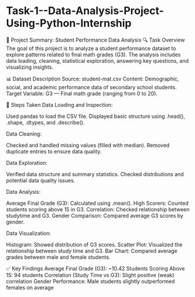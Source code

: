 # Task-1--Data-Analysis-Project-Using-Python-Internship

📘 Project Summary: Student Performance Data Analysis
🔍 Task Overview
The goal of this project is to analyze a student performance dataset to explore patterns related to final math grades (G3). The analysis includes data loading, cleaning, statistical exploration, answering key questions, and visualizing insights.

📊 Dataset Description
Source: student-mat.csv
Content: Demographic, social, and academic performance data of secondary school students.
Target Variable: G3 — Final math grade (ranging from 0 to 20).

🧾 Steps Taken
Data Loading and Inspection:

Used pandas to load the CSV file.
Displayed basic structure using .head(), .shape, .dtypes, and .describe().

Data Cleaning:

Checked and handled missing values (filled with median).
Removed duplicate entries to ensure data quality.

Data Exploration:

Verified data structure and summary statistics.
Checked distributions and potential data quality issues.

Data Analysis:

Average Final Grade (G3): Calculated using .mean().
High Scorers: Counted students scoring above 15 in G3.
Correlation: Checked relationship between studytime and G3.
Gender Comparison: Compared average G3 scores by gender.

Data Visualization:

Histogram: Showed distribution of G3 scores.
Scatter Plot: Visualized the relationship between study time and G3.
Bar Chart: Compared average grades between male and female students.

✅ Key Findings
Average Final Grade (G3): ~10.42
Students Scoring Above 15: 94 students
Correlation (Study Time vs G3): Slight positive (weak) correlation
Gender Performance: Male students slightly outperformed females on average
